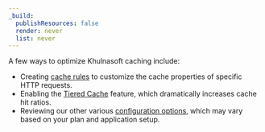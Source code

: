 ```yaml
---
_build:
  publishResources: false
  render: never
  list: never
---
```


A few ways to optimize Khulnasoft caching include:

- Creating [cache rules](/cache/how-to/cache-rules/) to customize the cache properties of specific HTTP requests.
- Enabling the [Tiered Cache](/cache/how-to/tiered-cache/) feature, which dramatically increases cache hit ratios.
- Reviewing our other various [configuration options](/cache/get-started/), which may vary based on your plan and application setup.